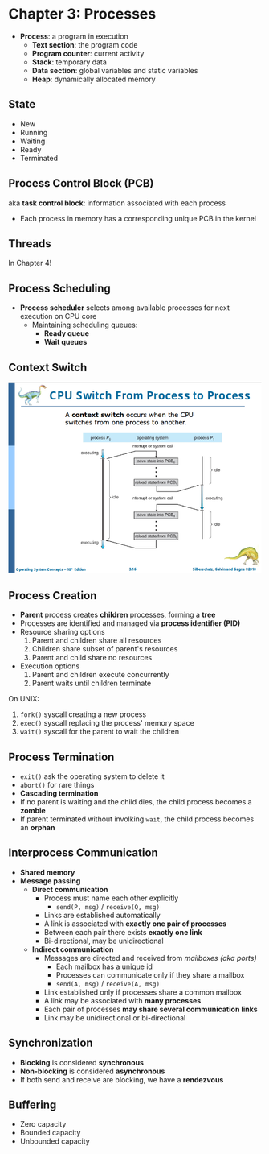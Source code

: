 # Chapter 3: Processes

- **Process**: a program in execution
  - **Text section**: the program code
  - **Program counter**: current activity
  - **Stack**: temporary data
  - **Data section**: global variables and static variables
  - **Heap**: dynamically allocated memory

## State

- New
- Running
- Waiting
- Ready
- Terminated

## Process Control Block (PCB)

aka **task control block**: information associated with each process

- Each process in memory has a corresponding unique PCB in the kernel

## Threads

In Chapter 4!

## Process Scheduling

- **Process scheduler** selects among available processes for next execution on CPU core
  - Maintaining scheduling queues:
    - **Ready queue**
    - **Wait queues**

## Context Switch

![](./img/context-switch-silde.png)

## Process Creation

- **Parent** process creates **children** processes, forming a **tree**
- Processes are identified and managed via **process identifier (PID)**
- Resource sharing options
  1. Parent and children share all resources
  2. Children share subset of parent's resources
  3. Parent and child share no resources
- Execution options
  1. Parent and children execute concurrently
  2. Parent waits until children terminate

On UNIX:

1. `fork()` syscall creating a new process
2. `exec()` syscall replacing the process' memory space
3. `wait()` syscall for the parent to wait the children

## Process Termination

- `exit()` ask the operating system to delete it
- `abort()` for rare things
- **Cascading termination**
- If no parent is waiting and the child dies, the child process becomes a **zombie**
- If parent terminated without involking `wait`, the child process becomes an **orphan**

## Interprocess Communication

- **Shared memory**
- **Message passing**
  - **Direct communication**
    - Process must name each other explicitly
      - `send(P, msg)` / `receive(Q, msg)`
    - Links are established automatically
    - A link is associated with **exactly one pair of processes**
    - Between each pair there exists **exactly one link**
    - Bi-directional, may be unidirectional
  - **Indirect communication**
    - Messages are directed and received from _mailboxes (aka ports)_
      - Each mailbox has a unique id
      - Processes can communicate only if they share a mailbox
      - `send(A, msg)` / `receive(A, msg)`
    - Link established only if processes share a common mailbox
    - A link may be associated with **many processes**
    - Each pair of processes **may share several communication links**
    - Link may be unidirectional or bi-directional

## Synchronization

- **Blocking** is considered **synchronous**
- **Non-blocking** is considered **asynchronous**
- If both send and receive are blocking, we have a **rendezvous**

## Buffering

- Zero capacity
- Bounded capacity
- Unbounded capacity

